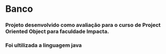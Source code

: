 # Banco
### Projeto desenvolvido como avaliação para o curso de Project Oriented Object para faculdade Impacta.

### Foi ultilizada a linguagem java
